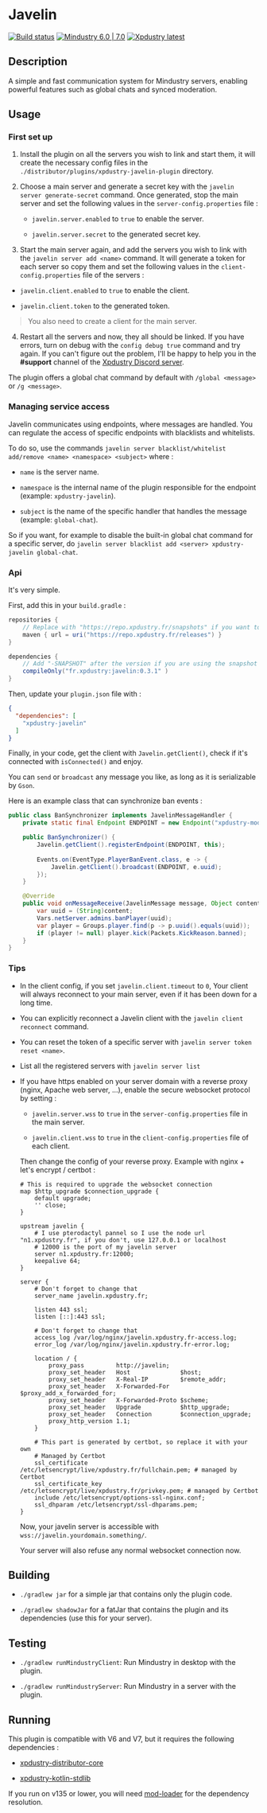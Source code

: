# Javelin

[![Build status](https://github.com/Xpdustry/Javelin/actions/workflows/build.yml/badge.svg?branch=master&event=push)](https://github.com/Xpdustry/Javelin/actions/workflows/build.yml)
[![Mindustry 6.0 | 7.0 ](https://img.shields.io/badge/Mindustry-6.0%20%7C%207.0-ffd37f)](https://github.com/Anuken/Mindustry/releases)
[![Xpdustry latest](https://repo.xpdustry.fr/api/badge/latest/releases/fr/xpdustry/javelin?color=00FFFF&name=Javelin&prefix=v)](https://github.com/Xpdustry/Javelin/releases)

## Description

A simple and fast communication system for Mindustry servers, enabling powerful features such as global chats and synced moderation.

## Usage

### First set up

1. Install the plugin on all the servers you wish to link and start them, it will create the necessary config files in the `./distributor/plugins/xpdustry-javelin-plugin` directory.

2. Choose a main server and generate a secret key with the `javelin server generate-secret` command. Once generated, stop the main server and set the following values in the `server-config.properties` file :

   - `javelin.server.enabled` to `true` to enable the server.

   - `javelin.server.secret` to the generated secret key.

3. Start the main server again, and add the servers you wish to link with the `javelin server add <name>` command. It will generate a token for each server so copy them and set the following values in the `client-config.properties` file of the servers :

  - `javelin.client.enabled` to `true` to enable the client.

  - `javelin.client.token` to the generated token.

  > You also need to create a client for the main server.

4. Restart all the servers and now, they all should be linked. If you have errors, turn on debug with the `config debug true` command and try again. If you can't figure out the problem, I'll be happy to help you in the **#support** channel of the [Xpdustry Discord server](https://discord.xpdustry.fr).

The plugin offers a global chat command by default with `/global <message>` or `/g <message>`.

### Managing service access

Javelin communicates using endpoints, where messages are handled. You can regulate the access of specific endpoints with blacklists and whitelists.

To do so, use the commands `javelin server blacklist/whitelist add/remove <name> <namespace> <subject>` where :

- `name` is the server name.

- `namespace` is the internal name of the plugin responsible for the endpoint (example: `xpdustry-javelin`).

- `subject` is the name of the specific handler that handles the message (example: `global-chat`).

So if you want, for example to disable the built-in global chat command for a specific server, do `javelin server blacklist add <server> xpdustry-javelin global-chat`.

### Api

It's very simple.

First, add this in your `build.gradle` :

```gradle
repositories {
    // Replace with "https://repo.xpdustry.fr/snapshots" if you want to use the snapshots
    maven { url = uri("https://repo.xpdustry.fr/releases") }
}

dependencies {
    // Add "-SNAPSHOT" after the version if you are using the snapshot repository
    compileOnly("fr.xpdustry:javelin:0.3.1" )
}
```

Then, update your `plugin.json` file with :

```json
{
  "dependencies": [
    "xpdustry-javelin"
  ]
}
```

Finally, in your code, get the client with `Javelin.getClient()`, check if it's connected with `isConnected()` and enjoy.

You can `send` or `broadcast` any message you like, as long as it is serializable by `Gson`.

Here is an example class that can synchronize ban events :

```java
public class BanSynchronizer implements JavelinMessageHandler {
    private static final Endpoint ENDPOINT = new Endpoint("xpdustry-moderation", "ban-sync");

    public BanSynchronizer() {
        Javelin.getClient().registerEndpoint(ENDPOINT, this);
        
        Events.on(EventType.PlayerBanEvent.class, e -> {
            Javelin.getClient().broadcast(ENDPOINT, e.uuid);
        });
    }

    @Override
    public void onMessageReceive(JavelinMessage message, Object content) {
        var uuid = (String)content;
        Vars.netServer.admins.banPlayer(uuid);
        var player = Groups.player.find(p -> p.uuid().equals(uuid));
        if (player != null) player.kick(Packets.KickReason.banned);
    }
}
```

### Tips

- In the client config, if you set `javelin.client.timeout` to `0`, Your client will always reconnect to your main server, even if it has been down for a long time. 

- You can explicitly reconnect a Javelin client with the `javelin client reconnect` command.

- You can reset the token of a specific server with `javelin server token reset <name>`.

- List all the registered servers with `javelin server list`

- If you have https enabled on your server domain with a reverse proxy (nginx, Apache web server, ...), enable the secure websocket protocol by setting :

  - `javelin.server.wss` to `true` in the `server-config.properties` file in the main server.

  - `javelin.client.wss` to `true` in the `client-config.properties` file of each client.

   Then change the config of your reverse proxy. Example with nginx + let's encrypt / certbot :

   ```nginx
   # This is required to upgrade the websocket connection
   map $http_upgrade $connection_upgrade {
       default upgrade;
       '' close;
   }

   upstream javelin {
       # I use pterodactyl pannel so I use the node url "n1.xpdustry.fr", if you don't, use 127.0.0.1 or localhost
       # 12000 is the port of my javelin server
       server n1.xpdustry.fr:12000;
       keepalive 64;
   }

   server {
       # Don't forget to change that
       server_name javelin.xpdustry.fr;
   
       listen 443 ssl;
       listen [::]:443 ssl;
      
       # Don't forget to change that
       access_log /var/log/nginx/javelin.xpdustry.fr-access.log;
       error_log /var/log/nginx/javelin.xpdustry.fr-error.log;
   
       location / {
           proxy_pass         http://javelin;
           proxy_set_header   Host              $host;
           proxy_set_header   X-Real-IP         $remote_addr;
           proxy_set_header   X-Forwarded-For   $proxy_add_x_forwarded_for;
           proxy_set_header   X-Forwarded-Proto $scheme;
           proxy_set_header   Upgrade           $http_upgrade;
           proxy_set_header   Connection        $connection_upgrade;
           proxy_http_version 1.1;
       }
   
       # This part is generated by certbot, so replace it with your own
       # Managed by Certbot
       ssl_certificate /etc/letsencrypt/live/xpdustry.fr/fullchain.pem; # managed by Certbot
       ssl_certificate_key /etc/letsencrypt/live/xpdustry.fr/privkey.pem; # managed by Certbot
       include /etc/letsencrypt/options-ssl-nginx.conf;
       ssl_dhparam /etc/letsencrypt/ssl-dhparams.pem;
   }
   ```
  
   Now, your javelin server is accessible with `wss://javelin.yourdomain.something/`.

   Your server will also refuse any normal websocket connection now.

## Building

- `./gradlew jar` for a simple jar that contains only the plugin code.

- `./gradlew shadowJar` for a fatJar that contains the plugin and its dependencies (use this for your server).

## Testing

- `./gradlew runMindustryClient`: Run Mindustry in desktop with the plugin.

- `./gradlew runMindustryServer`: Run Mindustry in a server with the plugin.

## Running

This plugin is compatible with V6 and V7, but it requires the following dependencies :

- [xpdustry-distributor-core](https://github.com/Xpdustry/Distributor)

- [xpdustry-kotlin-stdlib](https://github.com/Xpdustry/KotlinRuntimePlugin)

If you run on v135 or lower, you will need [mod-loader](https://github.com/Xpdustry/ModLoaderPlugin) for the dependency resolution.
